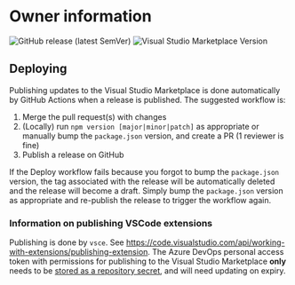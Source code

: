 # Owner information

![GitHub release (latest SemVer)](https://img.shields.io/github/v/release/cylc/vscode-cylc?logo=github)
![Visual Studio Marketplace Version](https://img.shields.io/visual-studio-marketplace/v/cylc.vscode-cylc?logo=visual-studio-code)

## Deploying

Publishing updates to the Visual Studio Marketplace is done automatically by GitHub Actions when a release is published. The suggested workflow is:
1. Merge the pull request(s) with changes
1. (Locally) run `npm version [major|minor|patch]` as appropriate or manually bump the `package.json` version, and create a PR (1 reviewer is fine)
1. Publish a release on GitHub

If the Deploy workflow fails because you forgot to bump the `package.json` version, the tag associated with the release will be automatically deleted and the release will become a draft. Simply bump the `package.json` version as appropriate and re-publish the release to trigger the workflow again.

### Information on publishing VSCode extensions

Publishing is done by `vsce`. See https://code.visualstudio.com/api/working-with-extensions/publishing-extension. The Azure DevOps personal access token with permissions for publishing to the Visual Studio Marketplace **only** needs to be [stored as a repository secret](https://help.github.com/en/actions/configuring-and-managing-workflows/creating-and-storing-encrypted-secrets), and will need updating on expiry.
